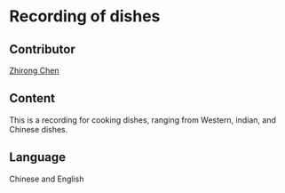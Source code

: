 # Recording of dishes
## Contributor
[Zhirong Chen](https://github.com/rong-hash)

## Content
This is a recording for cooking dishes, ranging from Western, indian, and Chinese dishes. 

## Language
Chinese and English

